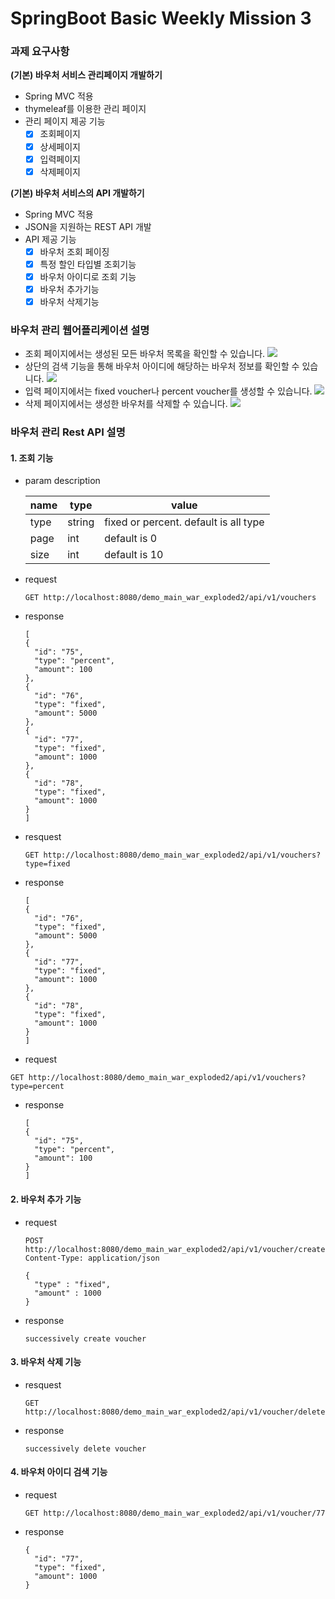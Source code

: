 # SpringBoot Basic Weekly Mission 3
### 과제 요구사항

**(기본) 바우처 서비스 관리페이지 개발하기**

- Spring MVC 적용
- thymeleaf를 이용한 관리 페이지
- 관리 페이지 제공 기능 
  - [x]  조회페이지
  - [x]  상세페이지
  - [x]  입력페이지
  - [x]  삭제페이지

**(기본) 바우처 서비스의 API 개발하기**

- Spring MVC 적용
- JSON을 지원하는 REST API 개발
- API 제공 기능
  - [x]  바우처 조회 페이징
  - [x]  특정 할인 타입별 조회기능
  - [x]  바우처 아이디로 조회 기능
  - [x]  바우처 추가기능
  - [x]  바우처 삭제기능
  
### **바우처 관리 웹어플리케이션 설명**
- 조회 페이지에서는 생성된 모든 바우처 목록을 확인할 수 있습니다.
  ![](https://velog.velcdn.com/images/y005/post/85f6c7b9-c446-43fd-9e06-fdcda5250f18/image.png)
- 상단의 검색 기능을 통해 바우처 아이디에 해당하는 바우처 정보를 확인할 수 있습니다.
  ![](https://velog.velcdn.com/images/y005/post/dd65ae2a-d60b-4628-bccf-90b23f2479b9/image.png)
- 입력 페이지에서는 fixed voucher나 percent voucher를 생성할 수 있습니다.
  ![](https://velog.velcdn.com/images/y005/post/c8735fa7-f2ab-45fb-a3a8-6e375a0a9da2/image.png)
- 삭제 페이지에서는 생성한 바우처를 삭제할 수 있습니다.
  ![](https://velog.velcdn.com/images/y005/post/89e0f911-eae5-4aa8-9bed-7229f8b965ef/image.png)

### **바우처 관리 Rest API 설명**
#### 1. 조회 기능
- param description

  |name| type   | value                                 |
    |--------|---------------------------------------|--------------|
    | type | string | fixed or percent. default is all type |
    | page | int    | default is 0                          |
    | size | int    | default is 10                         |

- request
  ```
  GET http://localhost:8080/demo_main_war_exploded2/api/v1/vouchers
  ```
- response
  ```
  [
  {
    "id": "75",
    "type": "percent",
    "amount": 100
  },
  {
    "id": "76",
    "type": "fixed",
    "amount": 5000
  },
  {
    "id": "77",
    "type": "fixed",
    "amount": 1000
  },
  {
    "id": "78",
    "type": "fixed",
    "amount": 1000
  }
  ]
  ```

- resquest
  ```
  GET http://localhost:8080/demo_main_war_exploded2/api/v1/vouchers?type=fixed
  ```
- response
  ```
  [
  {
    "id": "76",
    "type": "fixed",
    "amount": 5000
  },
  {
    "id": "77",
    "type": "fixed",
    "amount": 1000
  },
  {
    "id": "78",
    "type": "fixed",
    "amount": 1000
  }
  ]
  ```
 - request
  ```
  GET http://localhost:8080/demo_main_war_exploded2/api/v1/vouchers?type=percent
  ```
- response
  ```
  [
  {
    "id": "75",
    "type": "percent",
    "amount": 100
  }
  ]
  ``` 

#### 2. 바우처 추가 기능

  - request
    ```
    POST http://localhost:8080/demo_main_war_exploded2/api/v1/voucher/create
    Content-Type: application/json
    
    {
      "type" : "fixed",
      "amount" : 1000 
    }
    ```

- response
  ```
  successively create voucher
  ```
  
#### 3. 바우처 삭제 기능

  - resquest
    ```
    GET http://localhost:8080/demo_main_war_exploded2/api/v1/voucher/delete/75
    ```
  - response
    ```
    successively delete voucher
    ```
    
#### 4. 바우처 아이디 검색 기능

  - request
    ```
    GET http://localhost:8080/demo_main_war_exploded2/api/v1/voucher/77
    ```
  - response
    ```
    {
      "id": "77",
      "type": "fixed",
      "amount": 1000
    }
    ```